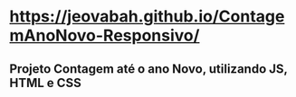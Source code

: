 # https://jeovabah.github.io/ContagemAnoNovo-Responsivo/
## Projeto Contagem até o ano Novo, utilizando JS, HTML e CSS
